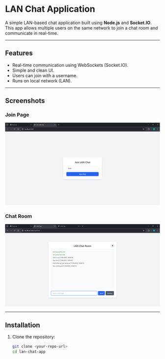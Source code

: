 # LAN Chat Application

A simple LAN-based chat application built using **Node.js** and **Socket.IO**.  
This app allows multiple users on the same network to join a chat room and communicate in real-time.

---

## Features
- Real-time communication using WebSockets (Socket.IO).
- Simple and clean UI.
- Users can join with a username.
- Runs on local network (LAN).

---

## Screenshots

### Join Page
![Join Page](./assets/joinchat.png)

### Chat Room
![Chat Room](./assets/chat.png)

---

## Installation

1. Clone the repository:
   ```bash
   git clone <your-repo-url>
   cd lan-chat-app
